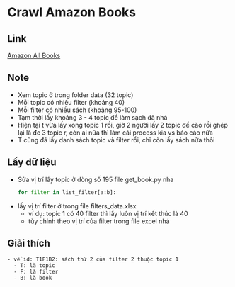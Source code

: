 
# Crawl Amazon Books

## Link
[Amazon All Books](https://www.amazon.com/books-used-books-textbooks/b/?ie=UTF8&node=283155&ref_=topnav_storetab_b)

## Note
  - Xem topic ở trong folder data (32 topic)
  - Mỗi topic có nhiều filter (khoảng 40)
  - Mỗi filter có nhiều sách (khoảng 95-100)
  - Tạm thời lấy khoảng 3 - 4 topic để làm sạch đã nhá
  - Hiện tại t vừa lấy xong topic 1 rồi, giờ 2 người lấy 2 topic để cào rồi ghép lại là đc 3 topic r, còn ai nữa thì làm cái process kia vs báo cáo nữa 
  - T cũng đã lấy danh sách topic và filter rồi, chỉ còn lấy sách nữa thôi
## Lấy dữ liệu
  
  - Sửa vị trí lấy topic ở dòng số 195 file get_book.py nha
    ```python
    for filter in list_filter[a:b]:
    ```
  - lấy vị trí filter ở trong file filters_data.xlsx
    - ví dụ: topic 1 có 40 filter thì lấy luôn vị trí kết thúc là 40
    - tùy chỉnh theo vị trí của filter trong file excel nhá
## Giải thích

    - về id: T1F1B2: sách thứ 2 của filter 2 thuộc topic 1
      - T: là topic
      - F: là filter
      - B: là book


